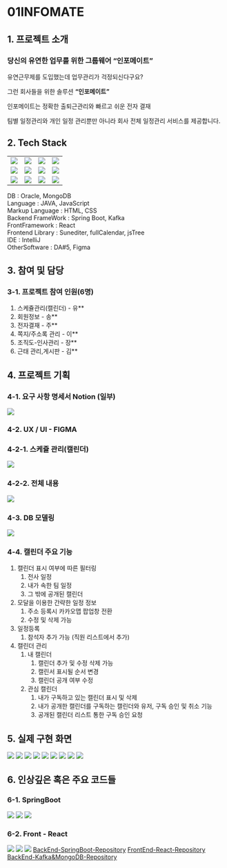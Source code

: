 # 01INFOMATE

## 1. 프로젝트 소개
### 당신의 유연한 업무를 위한 그룹웨어 “인포메이트”

유연근무제를 도입했는데 업무관리가 걱정되신다구요?

그런 회사들을 위한 솔루션 **“인포메이트”**

인포메이트는 정확한 출퇴근관리와 빠르고 쉬운 전자 결재

팀별 일정관리와 개인 일정 관리뿐만 아니라 회사 전체 일정관리 서비스를 제공합니다.


## 2. Tech Stack
<table>
   <tr>
      <td><img src="oracle.jpg" /></td>
      <td><img src="mongodb.jpg" /></td>
      <td><img src="java.jpg" /></td>
      <td><img src="springboot.jpg" /></td>
   </tr>
   <tr>
      <td><img src="html.jpg" /></td>
      <td><img src="css.jpg" /></td>
      <td><img src="react.jpg" /></td>
      <td><img src="kafka.jpg" /></td>
   </tr>
   <tr>
      <td><img src="intelij.jpg" /></td>
      <td><img src="vscode.jpg" /></td>
      <td><img src="figma.jpg" /></td>
      <td><img src="notion.jpg" /></td>
   </tr>
</table>

DB : Oracle, MongoDB <br />
Language : JAVA, JavaScript <br />
Markup Language : HTML, CSS <br />
Backend FrameWork : Spring Boot, Kafka <br />
FrontFramework : React <br />
Frontend Library : Sunediter, fullCalendar, jsTree <br />
IDE : IntelliJ <br />
OtherSoftware : DA#5, Figma <br />

## 3. 참여 및 담당

### 3-1. 프로젝트 참여 인원(6명)
1. 스케쥴관리(캘린더) - 유**
2. 회원정보 - 송**
3. 전자결재 - 주**
4. 쪽지/주소록 관리 - 이**
5. 조직도-인사관리 - 장**
6. 근태 관리,게시판 - 김**

## 4. 프로젝트 기획

### 4-1. 요구 사항 명세서 Notion (일부)
<img src="notion01.jpg" />

### 4-2. UX / UI - FIGMA

### 4-2-1. 스케쥴 관리(캘린더)
<img src="fimga.jpg"/>

### 4-2-2. 전체 내용
<img src="figma_full.jpg"/>

### 4-3. DB 모델링
<img src="DBModel.png"/>

### 4-4. 캘린더 주요 기능
1. 캘린더 표시 여부에 따른 필터링
    1. 전사 일정
    2. 내가 속한 팀 일정
    3. 그 밖에 공개된 캘린더
2. 모달을 이용한 간략한 일정 정보
    1. 주소 등록시 카카오맵 팝업창 전환
    2. 수정 및 삭제 가능
3. 일정등록
    1. 참석자 추가 가능 (직원 리스트에서 추가)
4. 캘린더 관리
    1. 내 캘린더
        1. 캘린더 추가 및 수정 삭제 가능
        2. 캘린서 표시될 순서 변경
        3. 캘린더 공개 여부 수정
    2. 관심 캘린더
        1. 내가 구독하고 있는 캘린더 표시 및 삭제
        2. 내가 공개한 캘린더를 구독하는 캘린더와 유저, 구독 승인 및 취소 기능
        3. 공개된 캘린더 리스트 통한 구독 승인 요청


## 5. 실제 구현 화면

<img src="cal9.jpg" />

<img src="cal1.jpg" />

<img src="cal2.jpg" />

<img src="cal3.jpg" />

<img src="cal4.jpg" />

<img src="cal5.jpg" />

<img src="cal6.jpg" />

<img src="cal7.jpg" />

<img src="cal8.jpg" />

## 6. 인상깊은 혹은 주요 코드들

### 6-1. SpringBoot
<img src="boot01.jpg" />

<img src="boot02.jpg" />

<img src="boot03.jpg" />

### 6-2. Front - React
<img src="react01.jpg" />

<img src="react02.jpg" />

<img src="react03.jpg" />


<seealso style="links">
    <category name="repository Link" ref="git" >
        <a href="https://github.com/IMFOMATE/infomate_back">BackEnd-SpringBoot-Repository</a>
        <a href="https://github.com/IMFOMATE/infomate_front">FrontEnd-React-Repository</a>
        <a href="https://github.com/yoosc89/INFOMATE_Kafka_MongoDB">BackEnd-Kafka&MongoDB-Repository</a>
    </category>
</seealso>

